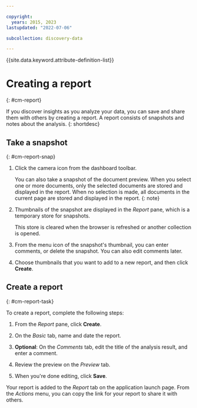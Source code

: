 ```yaml
---

copyright:
  years: 2015, 2023
lastupdated: "2022-07-06"

subcollection: discovery-data

---
```


{{site.data.keyword.attribute-definition-list}}

# Creating a report
{: #cm-report}

If you discover insights as you analyze your data, you can save and share them with others by creating a report. A report consists of snapshots and notes about the analysis.
{: shortdesc}

## Take a snapshot
{: #cm-report-snap}

1.  Click the camera icon from the dashboard toolbar.

    You can also take a snapshot of the document preview. When you select one or more documents, only the selected documents are stored and displayed in the report. When no selection is made, all documents in the current page are stored and displayed in the report.
    {: note}

2.  Thumbnails of the snapshot are displayed in the *Report* pane, which is a temporary store for snapshots. 

    This store is cleared when the browser is refreshed or another collection is opened.
3.  From the menu icon of the snapshot's thumbnail, you can enter comments, or delete the snapshot. You can also edit comments later.
4.  Choose thumbnails that you want to add to a new report, and then click **Create**.

## Create a report
{: #cm-report-task}

To create a report, complete the following steps:

1.  From the *Report* pane, click **Create**. 

1.  On the *Basic* tab, name and date the report.

1.  **Optional**: On the *Comments* tab, edit the title of the analysis result, and enter a comment. 
1.  Review the preview on the *Preview* tab.
1.  When you're done editing, click **Save**.

Your report is added to the *Report* tab on the application launch page. From the *Actions* menu, you can copy the link for your report to share it with others.
